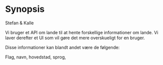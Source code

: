# Synopsis

Stefan & Kalle

Vi bruger et API om lande til at hente forskellige informationer om lande. Vi laver derefter et UI som vil gøre det mere overskueligt for en bruger. 

Disse informationer kan blandt andet være de følgende:

Flag, navn, hovedstad, sprog, 